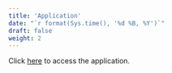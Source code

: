 ```yaml
---
title: 'Application'
date: "`r format(Sys.time(), '%d %B, %Y')`"
draft: false
weight: 2
---
```



Click [here](https://geovid.shinyapps.io/Geovid-China/) to access the application.
